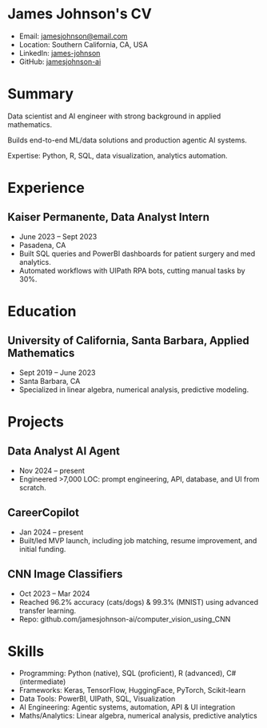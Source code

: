 # James Johnson's CV

- Email: [jamesjohnson@email.com](mailto:jamesjohnson@email.com)
- Location: Southern California, CA, USA
- LinkedIn: [james-johnson](https://linkedin.com/in/james-johnson)
- GitHub: [jamesjohnson-ai](https://github.com/jamesjohnson-ai)


# Summary

Data scientist and AI engineer with strong background in applied mathematics.

Builds end-to-end ML/data solutions and production agentic AI systems.

Expertise: Python, R, SQL, data visualization, analytics automation.

# Experience

## Kaiser Permanente, Data Analyst Intern

- June 2023 – Sept 2023
- Pasadena, CA
- Built SQL queries and PowerBI dashboards for patient surgery and med analytics.
- Automated workflows with UIPath RPA bots, cutting manual tasks by 30%.

# Education

## University of California, Santa Barbara, Applied Mathematics

- Sept 2019 – June 2023
- Santa Barbara, CA
- Specialized in linear algebra, numerical analysis, predictive modeling.

# Projects

## Data Analyst AI Agent

- Nov 2024 – present
- Engineered >7,000 LOC: prompt engineering, API, database, and UI from scratch.

## CareerCopilot

- Jan 2024 – present
- Built/led MVP launch, including job matching, resume improvement, and initial funding.

## CNN Image Classifiers

- Oct 2023 – Mar 2024
- Reached 96.2% accuracy (cats/dogs) & 99.3% (MNIST) using advanced transfer learning.
- Repo: github.com/jamesjohnson-ai/computer_vision_using_CNN

# Skills

- Programming: Python (native), SQL (proficient), R (advanced), C# (intermediate)
- Frameworks: Keras, TensorFlow, HuggingFace, PyTorch, Scikit-learn
- Data Tools: PowerBI, UIPath, SQL, Visualization
- AI Engineering: Agentic systems, automation, API & UI integration
- Maths/Analytics: Linear algebra, numerical analysis, predictive analytics
